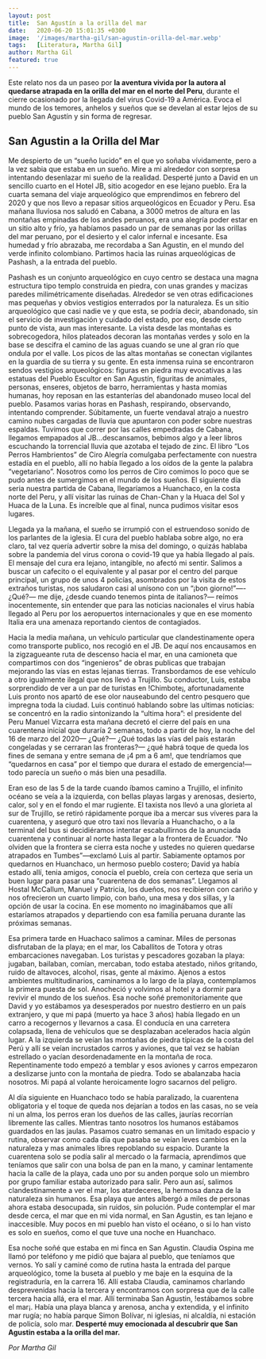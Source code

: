```yaml
---
layout: post
title:  San Agustín a la orilla del mar
date:   2020-06-20 15:01:35 +0300
image:  '/images/martha-gil/san-agustin-orilla-del-mar.webp'
tags:   [Literatura, Martha Gil]
author: Martha Gil
featured: true
---
```

Este relato nos da un paseo por **la aventura vivida por la autora al quedarse atrapada en la orilla del mar en el norte del Peru**, durante el cierre ocasionado por la llegada del virus Covid-19 a América. Evoca el mundo de los temores, anhelos y sueños que se develan al estar lejos de su pueblo San Agustín y sin forma de regresar.

## San Agustin a la Orilla del Mar

Me despierto de un “sueño lucido” en el que yo soñaba vívidamente, pero a la vez sabia que estaba en un sueño. Mire a mi alrededor con sorpresa intentando desenlazar mi sueño de la realidad. Desperté junto a David en un sencillo cuarto en el Hotel JB, sitio acogedor en ese lejano  pueblo. Era la cuarta semana del viaje arqueológico que emprendimos en febrero del 2020 y que nos llevo a repasar sitios arqueológicos en Ecuador y Peru. Esa mañana lluviosa nos saludó en Cabana, a 3000 metros de altura en las montañas empinadas de los andes peruanos, era una alegría poder estar en un sitio alto y frío, ya habíamos pasado un par de semanas por las orillas del mar peruano, por el desierto y el calor infernal e incesante. Esa humedad y frío abrazaba, me recordaba a San Agustin, en el mundo del verde infinito colombiano. Partimos hacia las ruinas arqueológicas de Pashash, a la entrada del pueblo.

Pashash es un conjunto arqueológico en cuyo centro se destaca una magna estructura tipo templo construida en piedra, con unas grandes y macizas paredes milimétricamente diseñadas. Alrededor se ven otras edificaciones mas pequeñas y obvios vestigios enterrados por la naturaleza. Es un sitio arqueológico que casi nadie ve y que esta, se podría decir, abandonado, sin el servicio de investigación y cuidado del estado, por eso, desde cierto punto de vista, aun mas interesante. La vista desde las montañas es sobrecogedora, hilos plateados decoran las montañas verdes y solo en la base se descifra el camino de las aguas cuando se une al gran río que ondula por el valle. Los picos de las altas montañas se conectan vigilantes en la guardia de su tierra y su gente. En esta inmensa ruina se encontraron sendos vestigios arqueológicos: figuras en piedra muy evocativas a las estatuas del Pueblo Escultor en San Agustín, figuritas de animales, personas, enseres, objetos de barro, herramientas y hasta momias humanas, hoy reposan en las estanterías del abandonado museo local del pueblo. Pasamos varias horas en Pashash, respirando, observando, intentando comprender. Súbitamente, un fuerte vendaval atrajo a nuestro camino nubes cargadas de lluvia que apuntaron con poder sobre nuestras espaldas. Tuvimos que correr por las calles empedradas de Cabana, llegamos empapados al JB…descansamos, bebimos algo y a leer libros escuchando la torrencial lluvia que azotaba el tejado de zinc. El libro “Los Perros Hambrientos” de Ciro Alegría comulgaba perfectamente con nuestra estadía en el pueblo, allí no había llegado a los oídos de la gente la palabra “vegetariano”. Nosotros como los perros de Ciro comimos lo poco que se pudo antes de sumergimos en el mundo de los sueños. El siguiente día seria nuestra partida de Cabana, llegaríamos a Huanchaco, en la costa norte del Peru, y allí visitar las ruinas de Chan-Chan y la Huaca del Sol y Huaca de la Luna. Es increíble que al final, nunca pudimos visitar esos lugares.

Llegada ya la mañana, el sueño se irrumpió con el estruendoso sonido de los parlantes de la iglesia. El cura del pueblo hablaba sobre algo, no era claro, tal vez quería advertir sobre la misa del domingo, o quizás hablaba sobre la pandemia del virus corona o covid-19 que ya había llegado al país. El mensaje del cura era lejano, intangible, no afectó mi sentir. Salimos a buscar un cafecito o el equivalente y al pasar por el centro del parque principal, un grupo de unos 4 policías, asombrados por la visita de estos extraños turistas, nos saludaron casi al unísono con un “¡bon giorno!”—-¿Qué?— me dije, ¿desde cuando tenemos pinta de italianos?— reímos inocentemente, sin entender que para las noticias nacionales el virus había llegado al Peru por los aeropuertos internacionales y que en ese momento Italia era una amenaza reportando cientos de contagiados.

Hacia la media mañana, un vehículo particular que clandestinamente opera como transporte publico, nos recogió en el JB. De aquí nos encausamos en la zigzagueante ruta de descenso hacia el mar, en una camioneta que compartimos con dos “ingenieros” de obras publicas que trabajan mejorando las vías en estas lejanas tierras. Transbordamos de ese vehículo a otro igualmente ilegal que nos llevó a Trujillo. Su conductor, Luis, estaba sorprendido de ver a un par de turistas en !Chimbote¡, afortunadamente Luis pronto nos apartó de ese olor nauseabundo del centro pesquero que impregna toda la ciudad. Luis continuó hablando sobre las ultimas noticias: se concentró en la radio sintonizando la “ultima hora”: el presidente del Peru Manuel Vizcarra esta mañana decretó el cierre del país en una cuarentena inicial que duraría 2 semanas, todo a partir de hoy, la noche del 16 de marzo del 2020— ¿Qué?— ¿Qué todas las vías del país estarán congeladas y se cerraran las fronteras?— ¿qué habrá toque de queda los fines de semana y entre semana de ¡4 pm a 6 am!, que tendríamos que “quedarnos en casa” por el tiempo que durara el estado de emergencia!— todo parecía un sueño o más bien una pesadilla.

Eran eso de las 5 de la tarde cuando íbamos camino a Trujillo, el infinito océano se veía a la izquierda, con bellas playas largas y arenosas, desierto, calor, sol y en el fondo el mar rugiente. El taxista nos llevó a una glorieta al sur de Trujillo, se retiró rápidamente porque iba a mercar sus víveres para la cuarentena, y aseguró que otro taxi nos llevaría a Huanchacho, o a la terminal del bus si decidiéramos intentar escabullirnos de la anunciada cuarentena y continuar al norte hasta llegar a la frontera de Ecuador. “No olviden que la frontera se cierra esta noche y ustedes no quieren quedarse atrapados en Tumbes”—exclamó Luis al partir. Sabiamente optamos por quedarnos en Huanchaco, un hermoso pueblo costero; David ya había estado allí, tenia amigos, conocía el pueblo, creía con certeza que seria un buen lugar para pasar una “cuarentena de dos semanas”. Llegamos al Hostal McCallum, Manuel y Patricia, los dueños, nos recibieron con cariño y nos ofrecieron un cuarto limpio, con baño, una mesa y dos sillas, y la opción de usar la cocina. En ese momento no imaginábamos que allí estaríamos atrapados y departiendo con esa familia peruana durante las próximas semanas.

Esa primera tarde en Huachaco salimos a caminar. Miles de personas disfrutaban de la playa; en el mar, los Caballitos de Totora y otras embarcaciones navegaban. Los turistas y pescadores gozaban la playa: jugaban, bailaban, comían, mercaban, todo estaba atestado, niños gritando, ruido de altavoces, alcohol, risas, gente al máximo. Ajenos a estos ambientes multitudinarios, caminamos a lo largo de la playa, contemplamos la primera puesta de sol. Anocheció y volvimos al hotel y a dormir para revivir el mundo de los sueños. Esa noche soñé premonitoriamente que David y yo estábamos ya desesperados por nuestro destierro en un país extranjero, y que mi papá (muerto ya hace 3 años) había llegado en un carro a recogernos y llevarnos a casa. El conducía en una carretera colapsada, llena de vehículos que se desplazaban acelerados hacia algún lugar. A la izquierda se veían las montañas de piedra típicas de la costa del Perú y allí se veían incrustados carros y aviones, que tal vez se habían estrellado o yacían desordenadamente en la montaña de roca. Repentinamente todo empezó a temblar y esos aviones y carros empezaron a deslizarse junto con la montaña de piedra. Todo se abalanzaba hacia nosotros. Mi papá al volante heroicamente logro sacarnos del peligro.

Al día siguiente en Huanchaco todo se había paralizado, la cuarentena obligatoria y el toque de queda nos dejarían a todos en las casas, no se veía ni un alma, los perros eran los dueños de las calles, jaurías recorrían libremente las calles. Mientras tanto nosotros los humanos estábamos guardados en las jaulas. Pasamos cuatro semanas en un limitado espacio y rutina, observar como cada día que pasaba se veían leves cambios en la naturaleza y mas animales libres repoblando su espacio. Durante la cuarentena solo se podía salir al mercado o la farmacia, aprendimos que teníamos que salir con una bolsa de pan en la mano, y caminar lentamente hacia la calle de la playa, cada uno por su anden porque solo un miembro por grupo familiar estaba autorizado para salir. Pero aun así, salimos clandestinamente a ver el mar, los atardeceres, la hermosa danza de la naturaleza sin humanos. Esa playa que antes albergó a miles de personas ahora estaba desocupada, sin ruidos, sin polución. Pude contemplar el mar desde cerca, el mar que en mi vida normal, en San Agustin, es tan lejano e inaccesible. Muy pocos en mi pueblo han visto el océano, o si lo han visto es solo en sueños, como el que tuve una noche en Huanchaco.

Esa noche soñé que estaba en mi finca en San Agustin. Claudia Ospina me llamó por teléfono y me pidió que bajara al pueblo, que teníamos que vernos. Yo salí y caminé como de rutina hasta la entrada del parque arqueológico, tome la buseta al pueblo y me baje en la esquina de la registraduría, en la carrera 16. Allí estaba Claudia, caminamos charlando desprevenidas hacia la tercera y encontramos con sorpresa que de la calle tercera hacia allá, era el mar. Allí terminaba San Agustin, !estábamos sobre el mar¡. Había una playa blanca y arenosa, ancha y extendida, y el infinito mar rugía; no había parque Simon Bolívar, ni iglesias, ni alcaldía, ni estación de policía, solo mar. **Desperté muy emocionada al descubrir que San Agustin estaba a la orilla del mar.**

<cite>Por Martha Gil</cite>
